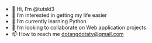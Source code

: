 - 👋 Hi, I’m @tutski3
- 👀 I’m interested in getting my life easier
- 🌱 I’m currently learning Python
- 💞️ I’m looking to collaborate on Web application projects
- 📫 How to reach me [dotangdotatv@gmail.com](url)

<!---
tutski3/tutski3 is a ✨ special ✨ repository because its `README.md` (this file) appears on your GitHub profile.
You can click the Preview link to take a look at your changes.
--->
